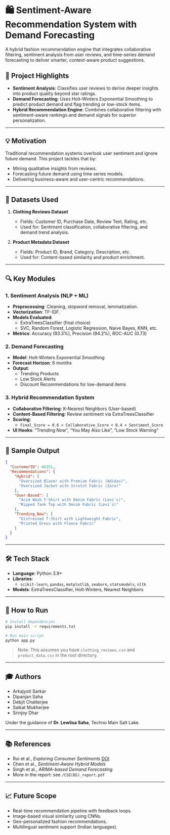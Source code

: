 # 🛍️ Sentiment-Aware Recommendation System with Demand Forecasting

A hybrid fashion recommendation engine that integrates collaborative filtering, sentiment analysis from user reviews, and time-series demand forecasting to deliver smarter, context-aware product suggestions.

## 📌 Project Highlights

- **Sentiment Analysis**: Classifies user reviews to derive deeper insights into product quality beyond star ratings.
- **Demand Forecasting**: Uses Holt-Winters Exponential Smoothing to predict product demand and flag trending or low-stock items.
- **Hybrid Recommendation Engine**: Combines collaborative filtering with sentiment-aware rankings and demand signals for superior personalization.

---

## 💡 Motivation

Traditional recommendation systems overlook user sentiment and ignore future demand. This project tackles that by:
- Mining qualitative insights from reviews.
- Forecasting future demand using time series models.
- Delivering business-aware and user-centric recommendations.

---

## 📁 Datasets Used

1. **Clothing Reviews Dataset**
   - Fields: Customer ID, Purchase Date, Review Text, Rating, etc.
   - Used for: Sentiment classification, collaborative filtering, and demand trend analysis.

2. **Product Metadata Dataset**
   - Fields: Product ID, Brand, Category, Description, etc.
   - Used for: Content-based similarity and product enrichment.

---

## 🔍 Key Modules

### 1. Sentiment Analysis (NLP + ML)
- **Preprocessing**: Cleaning, stopword removal, lemmatization.
- **Vectorization**: TF-IDF.
- **Models Evaluated**:
  - ExtraTreesClassifier (final choice)
  - SVC, Random Forest, Logistic Regression, Naive Bayes, KNN, etc.
- **Metrics**: Accuracy (93.3%), Precision (94.2%), ROC-AUC (0.73)

### 2. Demand Forecasting
- **Model**: Holt-Winters Exponential Smoothing
- **Forecast Horizon**: 6 months
- **Output**:
  - Trending Products
  - Low Stock Alerts
  - Discount Recommendations for low-demand items

### 3. Hybrid Recommendation System
- **Collaborative Filtering**: K-Nearest Neighbors (User-based)
- **Content-Based Filtering**: Review sentiment via ExtraTreesClassifier
- **Scoring**:
  - `Final_Score = 0.6 × Collaborative_Score + 0.4 × Sentiment_Score`
- **UI Hooks**: “Trending Now”, “You May Also Like”, “Low Stock Warning”

---

## 🔢 Sample Output

```json
{
  "CustomerID": 46251,
  "Recommendations": {
    "Hybrid": [
      "Oversized Blazer with Premium Fabric (Adidas)",
      "Oversized Jacket with Stretch Fabric (Zara)"
    ],
    "User-Based": [
      "Acid Wash T-Shirt with Denim Fabric (Levi's)",
      "Ripped Tank Top with Denim Fabric (Levi's)"
    ],
    "Trending_Now": [
      "Distressed T-Shirt with Lightweight Fabric",
      "Printed Dress with Fleece Fabric"
    ]
  }
}
```

---

## 🛠️ Tech Stack

- **Language**: Python 3.9+
- **Libraries**:
  - `scikit-learn`, `pandas`, `matplotlib`, `seaborn`, `statsmodels`, `nltk`
- **Models**: ExtraTreesClassifier, Holt-Winters, Nearest Neighbors

---

## 🚀 How to Run

```bash
# Install dependencies
pip install -r requirements.txt

# Run main script
python app.py
```

> Note: This assumes you have `clothing_reviews.csv` and `product_data.csv` in the root directory.

---

## 🎓 Authors

- Arkajyoti Sarkar
- Dipanjan Saha
- Debjit Chatterjee
- Saikat Mukherjee
- Srinjoy Dhar

Under the guidance of **Dr. Lewlisa Saha**, Techno Main Salt Lake.

---

## 📚 References

- Rui et al., *Exploring Consumer Sentiments* [DOI](https://doi.org/10.1016/j.jretconser.2024.104097)
- Chen et al., *Sentiment-Aware Hybrid Models*
- Singh et al., *ARIMA-based Demand Forecasting*
- More in the report: see `/CSE(DS)_report.pdf`

---

## 📈 Future Scope

- Real-time recommendation pipeline with feedback loops.
- Image-based visual similarity using CNNs.
- Geo-personalized fashion recommendations.
- Multilingual sentiment support (Indian languages).
